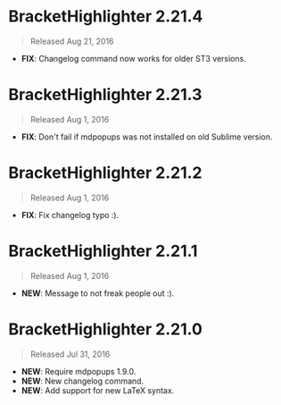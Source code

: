 # BracketHighlighter 2.21.4
> Released Aug 21, 2016

- **FIX**: Changelog command now works for older ST3 versions.

# BracketHighlighter 2.21.3
> Released Aug 1, 2016

- **FIX**: Don't fail if mdpopups was not installed on old Sublime version.

# BracketHighlighter 2.21.2
> Released Aug 1, 2016

- **FIX**: Fix changelog typo :).

# BracketHighlighter 2.21.1
> Released Aug 1, 2016

- **NEW**: Message to not freak people out :).

# BracketHighlighter 2.21.0
> Released Jul 31, 2016

- **NEW**: Require mdpopups 1.9.0.
- **NEW**: New changelog command.
- **NEW**: Add support for new LaTeX syntax.

